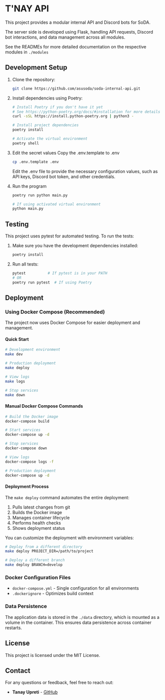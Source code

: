 # T'NAY API

This project provides a modular internal API and Discord bots for SoDA.

The server side is developed using Flask, handling API requests, Discord bot interactions, and data management across all modules.

See the READMEs for more detailed documentation on the respective modules in `./modules`

## Development Setup

1. Clone the repository:

   ```bash
   git clone https://github.com/asusoda/soda-internal-api.git
   ```

2. Install dependencies using Poetry:

   ```bash
   # Install Poetry if you don't have it yet
   # See https://python-poetry.org/docs/#installation for more details
   curl -sSL https://install.python-poetry.org | python3 -

   # Install project dependencies
   poetry install

   # Activate the virtual environment
   poetry shell
   ```

3. Edit the secret values
   Copy the .env.template to .env

   ```bash
   cp .env.template .env
   ```

   Edit the .env file to provide the necessary configuration values, such as API keys, Discord bot token, and other credentials.

4. Run the program

   ```bash
   poetry run python main.py

   # If using activated virtual environment
   python main.py

   ```

## Testing

This project uses pytest for automated testing. To run the tests:

1. Make sure you have the development dependencies installed:

   ```bash
   poetry install
   ```
   
2. Run all tests:

   ```bash
   pytest          # If pytest is in your PATH
   # OR
   poetry run pytest  # If using Poetry
   ```

## Deployment

### Using Docker Compose (Recommended)

The project now uses Docker Compose for easier deployment and management.

#### Quick Start

```bash
# Development environment
make dev

# Production deployment
make deploy

# View logs
make logs

# Stop services
make down
```

#### Manual Docker Compose Commands

```bash
# Build the Docker image
docker-compose build

# Start services
docker-compose up -d

# Stop services
docker-compose down

# View logs
docker-compose logs -f

# Production deployment
docker-compose up -d
```

#### Deployment Process

The `make deploy` command automates the entire deployment:

1. Pulls latest changes from git
2. Builds the Docker image
3. Manages container lifecycle
4. Performs health checks
5. Shows deployment status

You can customize the deployment with environment variables:

```bash
# Deploy from a different directory
make deploy PROJECT_DIR=/path/to/project

# Deploy a different branch
make deploy BRANCH=develop
```

### Docker Configuration Files

- `docker-compose.yml` - Single configuration for all environments
- `.dockerignore` - Optimizes build context

### Data Persistence

The application data is stored in the `./data` directory, which is mounted as a volume in the container. This ensures data persistence across container restarts.

## License

This project is licensed under the MIT License.

## Contact

For any questions or feedback, feel free to reach out:

- **Tanay Upreti** - [GitHub](https://github.com/code-wolf-byte)
